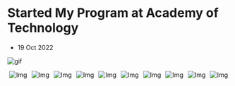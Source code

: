 # Started My Program at Academy of Technology
- 19 Oct 2022

![gif](/assets/congratulations-gif.gif)

<div style="display: flex; flex-direction: row; justify-content: center; gap: 10px; flex-wrap: wrap;">

<img src="./assets/started-my-program-at-aot (1).jpeg" style="max-max-height:400px;" alt="Img"/>
<img src="./assets/started-my-program-at-aot (3).jpeg" style="max-height:400px;" alt="Img"/>
<img src="./assets/started-my-program-at-aot (4).jpeg" style="max-height:400px;" alt="Img"/>
<img src="./assets/started-my-program-at-aot (5).jpeg" style="max-height:400px;" alt="Img"/>
<img src="./assets/started-my-program-at-aot (6).jpeg" style="max-height:400px;" alt="Img"/>
<img src="./assets/started-my-program-at-aot (7).jpeg" style="max-height:400px;" alt="Img"/>
<img src="./assets/started-my-program-at-aot (8).jpeg" style="max-height:400px;" alt="Img"/>
<img src="./assets/started-my-program-at-aot (9).jpeg" style="max-height:400px;" alt="Img"/>
<img src="./assets/started-my-program-at-aot (10).jpeg" style="max-height:400px;" alt="Img"/>
<img src="./assets/started-my-program-at-aot (13).jpeg" style="max-height:400px;" alt="Img"/>

</div> 